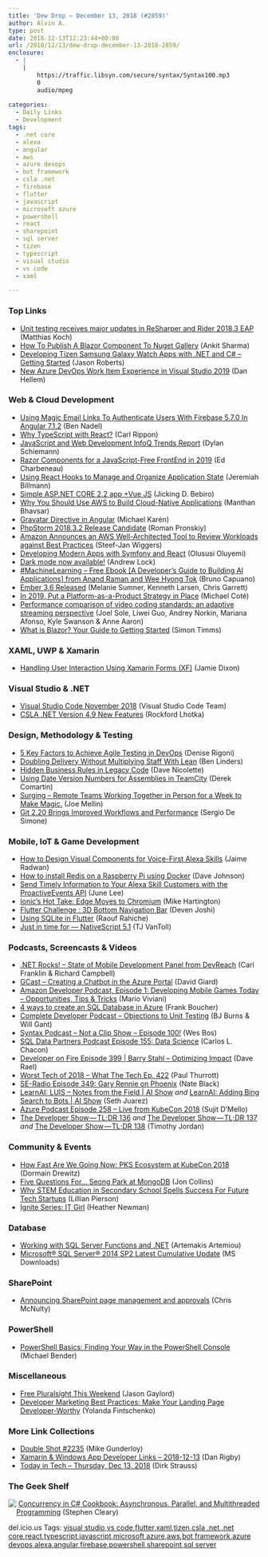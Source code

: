 ```yaml
---
title: 'Dew Drop – December 13, 2018 (#2859)'
author: Alvin A.
type: post
date: 2018-12-13T12:23:44+00:00
url: /2018/12/13/dew-drop-december-13-2018-2859/
enclosure:
  - |
    |
        https://traffic.libsyn.com/secure/syntax/Syntax100.mp3
        0
        audio/mpeg
        
categories:
  - Daily Links
  - Development
tags:
  - .net core
  - alexa
  - angular
  - aws
  - azure devops
  - bot framework
  - csla .net
  - firebase
  - flutter
  - javascript
  - microsoft azure
  - powershell
  - react
  - sharepoint
  - sql server
  - tizen
  - typescript
  - visual studio
  - vs code
  - xaml

---
```

### <a name="top"></a>Top Links

  * <a href="https://blog.jetbrains.com/dotnet/2018/12/12/unit-testing-receives-major-updates-resharper-rider-2018-3-eap/" target="_blank">Unit testing receives major updates in ReSharper and Rider 2018.3 EAP</a> (Matthias Koch)
  * <a href="https://medium.com/swlh/how-to-publish-a-blazor-component-to-nuget-gallery-850d6d1dd37d?WT.mc_id=link-twitter-jeliknes" target="_blank">How To Publish A Blazor Component To Nuget Gallery</a> (Ankit Sharma)
  * <a href="http://dontcodetired.com/blog/post/Developing-Tizen-Samsung-Galaxy-Watch-Apps-with-NET-and-C-Getting-Started" target="_blank">Developing Tizen Samsung Galaxy Watch Apps with .NET and C# &#8211; Getting Started</a> (Jason Roberts)
  * <a href="https://blogs.msdn.microsoft.com/visualstudio/2018/12/12/new-azure-devops-work-item-experience-in-visual-studio-2019/" target="_blank">New Azure DevOps Work Item Experience in Visual Studio 2019</a> (Dan Hellem)



### <a name="web"></a>Web & Cloud Development

  * <a href="https://www.bennadel.com/blog/3543-using-magic-email-links-to-authenticate-users-with-firebase-5-7-0-in-angular-7-1-2.htm" target="_blank">Using Magic Email Links To Authenticate Users With Firebase 5.7.0 In Angular 7.1.2</a> (Ben Nadel)
  * <a href="https://www.carlrippon.com/why-typescript-with-react/" target="_blank">Why TypeScript with React?</a> (Carl Rippon)
  * <a href="https://www.infoq.com/articles/javascript-web-development-trends?utm_campaign=infoq_content&utm_source=infoq&utm_medium=feed&utm_term=global" target="_blank">JavaScript and Web Development InfoQ Trends Report</a> (Dylan Schiemann)
  * <a href="https://www.telerik.com/blogs/razor-components-for-a-javascript-free-frontend-in-2019" target="_blank">Razor Components for a JavaScript-Free FrontEnd in 2019</a> (Ed Charbeneau)
  * <a href="https://www.jbillmann.com/using-react-hooks-to-manage-and-organize-application-state/" target="_blank">Using React Hooks to Manage and Organize Application State</a> (Jeremiah Billmann)
  * <a href="https://www.codeproject.com/Tips/1271379/Simple-ASP-NET-CORE-2-2-app-plusVue-JS" target="_blank">Simple ASP.NET CORE 2.2 app +Vue JS</a> (Jicking D. Bebiro)
  * <a href="https://dzone.com/articles/why-use-aws-to-build-cloud-native-applications?utm_medium=feed&utm_source=feedpress.me&utm_campaign=Feed%3A+dzone%2Fcloud" target="_blank">Why You Should Use AWS to Build Cloud-Native Applications</a> (Manthan Bhavsar)
  * <a href="https://blog.angularindepth.com/gravatar-directive-in-angular-e379a681dbe4?source=rss----e5ed704095b---4" target="_blank">Gravatar Directive in Angular</a> (Michael Karén)
  * <a href="https://blog.jetbrains.com/phpstorm/2018/12/phpstorm-2018-3-2-release-candidate/" target="_blank">PhpStorm 2018.3.2 Release Candidate</a> (Roman Pronskiy)
  * <a href="https://www.infoq.com/news/2018/12/aws-well-architected-tool?utm_campaign=infoq_content&utm_source=infoq&utm_medium=feed&utm_term=global" target="_blank">Amazon Announces an AWS Well-Architected Tool to Review Workloads against Best Practices</a> (Steef-Jan Wiggers)
  * <a href="https://auth0.com/blog/developing-modern-apps-with-symfony-and-react/" target="_blank">Developing Modern Apps with Symfony and React</a> (Olususi Oluyemi)
  * <a href="https://andrewlock.net/dark-mode-now-available/" target="_blank">Dark mode now available!</a> (Andrew Lock)
  * <a href="http://feedproxy.google.com/~r/elbruno/~3/BB3W2QPrrB8/" target="_blank">#MachineLearning – Free Ebook [A Developer’s Guide to Building AI Applications] from Anand Raman and Wee Hyong Tok</a> (Bruno Capuano)
  * <a href="http://emberjs.com/blog/2018/12/13/ember-3-6-released.html" target="_blank">Ember 3.6 Released</a> (Melanie Sumner, Kenneth Larsen, Chris Garrett)
  * <a href="https://content.pivotal.io/home-page/in-2019-put-a-platform-as-a-product-strategy-in-place" target="_blank">In 2019, Put a Platform-as-a-Product Strategy in Place</a> (Michael Coté)
  * <a href="https://medium.com/netflix-techblog/performance-comparison-of-video-coding-standards-an-adaptive-streaming-perspective-d45d0183ca95?source=rss----2615bd06b42e---4" target="_blank">Performance comparison of video coding standards: an adaptive streaming perspective</a> (Joel Sole, Liwei Guo, Andrey Norkin, Mariana Afonso, Kyle Swanson & Anne Aaron)
  * <a href="https://stackify.com/blazor-introduction/" target="_blank">What is Blazor? Your Guide to Getting Started</a> (Simon Timms)



### <a name="silverlight"></a>XAML, UWP & Xamarin

  * <a href="https://jamessdixon.wordpress.com/2018/12/13/handling-user-interaction-using-xamarin-forms-xf/" target="_blank">Handling User Interaction Using Xamarin Forms (XF)</a> (Jamie Dixon)



### <a name="dotnet"></a>Visual Studio & .NET

  * <a href="https://code.visualstudio.com/updates/v1_30" target="_blank">Visual Studio Code November 2018</a> (Visual Studio Code Team)
  * <a href="http://www.lhotka.net/weblog/CSLANETVersion49NewFeatures.aspx" target="_blank">CSLA .NET Version 4.9 New Features</a> (Rockford Lhotka)



### <a name="design"></a>Design, Methodology & Testing

  * <a href="https://www.stickyminds.com/article/5-key-factors-achieve-agile-testing-devops" target="_blank">5 Key Factors to Achieve Agile Testing in DevOps</a> (Denise Rigoni)
  * <a href="https://www.infoq.com/news/2018/12/doubling-delivery-lean?utm_campaign=infoq_content&utm_source=infoq&utm_medium=feed&utm_term=global" target="_blank">Doubling Delivery Without Multiplying Staff With Lean</a> (Ben Linders)
  * <a href="http://feedproxy.google.com/~r/LeadingAgile/~3/Ss5XRKokodE/" target="_blank">Hidden Business Rules in Legacy Code</a> (Dave Nicolette)
  * <a href="https://codeopinion.com/date-version-number-in-teamcity/" target="_blank">Using Date Version Numbers for Assemblies in TeamCity</a> (Derek Comartin)
  * <a href="https://blogs.msdn.microsoft.com/vsappcenter/surging-remote-teams-working-together-in-person-for-a-week-to-make-magic/" target="_blank">Surging – Remote Teams Working Together in Person for a Week to Make Magic.</a> (Joe Mellin)
  * <a href="https://www.infoq.com/news/2018/12/git-2.20-released?utm_campaign=infoq_content&utm_source=infoq&utm_medium=feed&utm_term=global" target="_blank">Git 2.20 Brings Improved Workflows and Performance</a> (Sergio De Simone)



### <a name="mobile"></a>Mobile, IoT & Game Development

  * <a href="https://developer.amazon.com:443/blogs/alexa/post/5959e319-1656-40cb-b689-b35c988d6b91/how-to-design-visual-components-for-voice-first-alexa-skills" target="_blank">How to Design Visual Components for Voice-First Alexa Skills</a> (Jaime Radwan)
  * <a href="https://thisdavej.com/how-to-install-redis-on-a-raspberry-pi-using-docker/" target="_blank">How to install Redis on a Raspberry Pi using Docker</a> (Dave Johnson)
  * <a href="https://developer.amazon.com:443/blogs/alexa/post/7822f3ee-1735-4eaa-9aa6-5b8e39953c07/proactiveeventsapi-launch-announcement" target="_blank">Send Timely Information to Your Alexa Skill Customers with the ProactiveEvents API</a> (June Lee)
  * <a href="https://blog.ionicframework.com/ionic-hot-take-edge-moves-to-chromium/" target="_blank">Ionic’s Hot Take: Edge Moves to Chromium</a> (Mike Hartington)
  * <a href="https://medium.com/flutter-community/flutter-challenge-3d-bottom-navigation-bar-48952a5fd996?source=rss----86fb29d7cc6a---4" target="_blank">Flutter Challenge : 3D Bottom Navigation Bar</a> (Deven Joshi)
  * <a href="https://medium.com/flutter-community/using-sqlite-in-flutter-187c1a82e8b?source=rss----86fb29d7cc6a---4" target="_blank">Using SQLite in Flutter</a> (Raouf Rahiche)
  * <a href="https://www.nativescript.org/blog/just-in-time-for-nativescript-5.1" target="_blank">Just in time for — NativeScript 5.1</a> (TJ VanToll)



### <a name="podcasts"></a>Podcasts, Screencasts & Videos

  * <a href="http://www.dotnetrocks.com/default.aspx?ShowNum=1606" target="_blank">.NET Rocks! &#8211; State of Mobile Development Panel from DevReach</a> (Carl Franklin & Richard Campbell)
  * <a href="http://DavidGiard.com/2018/12/13/CreatingAChatbotInTheAzurePortal.aspx" target="_blank">GCast &#8211; Creating a Chatbot in the Azure Portal</a> (David Giard)
  * <a href="https://developer.amazon.com:443/blogs/appstore/post/14b20e76-87d8-4c08-a4fc-88f78c675d26/amazon-developer-podcast-episode-1-developing-mobile-games-today-opportunities-tips-tricks" target="_blank">Amazon Developer Podcast, Episode 1: Developing Mobile Games Today &#8211; Opportunities, Tips & Tricks</a> (Mario Viviani)
  * <a href="http://www.youtube.com/watch?v=6e_YPjxFURc" target="_blank">4 ways to create an SQL Database in Azure</a> (Frank Boucher)
  * <a href="https://completedeveloperpodcast.com/episode-174/?utm_source=rss&utm_medium=rss&utm_campaign=episode-174" target="_blank">Complete Developer Podcast &#8211; Objections to Unit Testing</a> (BJ Burns & Will Gant)
  * <a href="https://traffic.libsyn.com/secure/syntax/Syntax100.mp3" target="_blank">Syntax Podcast &#8211; Not a Clip Show &#8211; Episode 100!</a> (Wes Bos)
  * <a href="http://sqldatapartners.com/2018/12/12/episode-155-data-science/" target="_blank">SQL Data Partners Podcast Episode 155: Data Science</a> (Carlos L. Chacon)
  * <a href="https://developeronfire.com/podcast/episode-399-barry-stahl-optimizing-impact" target="_blank">Developer on Fire Episode 399 | Barry Stahl &#8211; Optimizing Impact</a> (Dave Rael)
  * <a href="https://www.thurrott.com/podcasts/what-the-tech/195101/worst-tech-of-2018-what-the-tech-ep-422" target="_blank">Worst Tech of 2018 – What The Tech Ep. 422</a> (Paul Thurrott)
  * <a href="http://feedproxy.google.com/~r/se-radio/~3/ajTE_iPI3XI/" target="_blank">SE-Radio Episode 349: Gary Rennie on Phoenix</a> (Nate Black)
  * <a href="https://channel9.msdn.com/Shows/AI-Show/LearnAI-LUIS--Notes-from-the-Field?WT.mc_id=DX_MVP4025064" target="_blank">LearnAI: LUIS – Notes from the Field | AI Show</a> _and_ <a href="https://channel9.msdn.com/Shows/AI-Show/LearnAI-Adding-Bing-Search-to-Bots?WT.mc_id=DX_MVP4025064" target="_blank">LearnAI: Adding Bing Search to Bots | AI Show</a> (Seth Juarez)
  * <a href="http://azpodcast.azurewebsites.net/post/Episode-258-Live-from-KubeCon-2018" target="_blank">Azure Podcast Episode 258 &#8211; Live from KubeCon 2018</a> (Sujit D&#8217;Mello)
  * <a href="https://medium.com/google-developers/the-developer-show-tl-dr-136-d2732b58e30a?source=rss----2e5ce7f173a5---4" target="_blank">The Developer Show — TL;DR 136</a> _and_ <a href="https://medium.com/google-developers/the-developer-show-tl-dr-137-46c622c6b4de?source=rss----2e5ce7f173a5---4" target="_blank">The Developer Show — TL;DR 137</a> _and_ <a href="https://medium.com/google-developers/the-developer-show-tl-dr-138-71e4b91b12f2?source=rss----2e5ce7f173a5---4" target="_blank">The Developer Show — TL;DR 138</a> (Timothy Jordan)



### <a name="events"></a>Community & Events

  * <a href="https://content.pivotal.io/home-page/how-fast-are-we-going-now-pks-ecosystem-at-kubecon-2018" target="_blank">How Fast Are We Going Now: PKS Ecosystem at KubeCon 2018</a> (Dormain Drewitz)
  * <a href="https://gigaom.com/2018/12/12/five-questions-for-seong-park-at-mongodb/" target="_blank">Five Questions For… Seong Park at MongoDB</a> (Jon Collins)
  * <a href="http://www.data-mania.com/blog/stem-education-in-secondary-school/" target="_blank">Why STEM Education in Secondary School Spells Success For Future Tech Startups</a> (Lillian Pierson)
  * <a href="https://blogs.msdn.microsoft.com/mvpawardprogram/2018/12/12/ignite-series-it-girl/" target="_blank">Ignite Series: IT Girl</a> (Heather Newman)



### <a name="sql"></a>Database

  * <a href="http://feedproxy.google.com/~r/MSSQLTips-LatestSqlServerTips/~3/P_mr8KCx1yg/" target="_blank">Working with SQL Server Functions and .NET</a> (Artemakis Artemiou)
  * <a href="http://www.microsoft.com/en-us/download/details.aspx?id=53592&WT.mc_id=DX_MVP4025064" target="_blank">Microsoft® SQL Server® 2014 SP2 Latest Cumulative Update</a> (MS Downloads)



### <a name="sp"></a>SharePoint

  * <a href="https://techcommunity.microsoft.com/t5/Microsoft-SharePoint-Blog/Announcing-SharePoint-page-management-and-approvals/ba-p/301197" target="_blank">Announcing SharePoint page management and approvals</a> (Chris McNulty)



### <a name="ps"></a>PowerShell

  * <a href="https://techcommunity.microsoft.com/t5/ITOps-Talk-Blog/PowerShell-Basics-Finding-Your-Way-in-the-PowerShell-Console/ba-p/300935" target="_blank">PowerShell Basics: Finding Your Way in the PowerShell Console</a> (Michael Bender)



### <a name="misc"></a>Miscellaneous

  * <a href="https://www.jasongaylord.com/blog/free-pluralsight-this-weekend" target="_blank">Free Pluralsight This Weekend</a> (Jason Gaylord)
  * <a href="https://developermedia.com/developer-marketing-best-practices-make-your-landing-page-developer-worthy/" target="_blank">Developer Marketing Best Practices: Make Your Landing Page Developer-Worthy</a> (Yolanda Fintschenko)



### <a name="links"></a>More Link Collections

  * <a href="https://afreshcup.com/home/2018/12/13/double-shot-2235.html" target="_blank">Double Shot #2235</a> (Mike Gunderloy)
  * <a href="https://links.danrigby.com/2018/12/app-developer-links-2018-12-13/" target="_blank">Xamarin & Windows App Developer Links &#8211; 2018-12-13</a> (Dan Rigby)
  * <a href="https://dirkstrauss.com/blockchain-does-matter-dec-13-2018/" target="_blank">Today in Tech – Thursday, Dec 13, 2018</a> (Dirk Strauss)



### <a name="shelf"></a>The Geek Shelf

<a href="https://www.amazon.com/dp/1449367569/?ref=amavin-20" target="_blank"><img data-recalc-dims="1" decoding="async" align="left" style="margin: 0px 0px 10px; border: 0px currentcolor; border-image: none; float: left; display: inline; background-image: none;" src="https://i0.wp.com/images-na.ssl-images-amazon.com/images/I/51QnnIC25sL._SS135_.jpg?w=660&#038;ssl=1" border="0" /></a>&nbsp;<a href="https://www.amazon.com/dp/1449367569/?ref=amavin-20" target="_blank">Concurrency in C# Cookbook: Asynchronous, Parallel, and Multithreaded Programming</a> (Stephen Cleary)







<div class="wlWriterEditableSmartContent" id="scid:77ECF5F8-D252-44F5-B4EB-D463C5396A79:fa841e33-0c21-4665-ae09-9f4ee6a84ed8" style="margin: 0px; padding: 0px; float: none; display: inline;">
  del.icio.us Tags: <a href="http://del.icio.us/popular/visual+studio" rel="tag">visual studio</a>,<a href="http://del.icio.us/popular/vs+code" rel="tag">vs code</a>,<a href="http://del.icio.us/popular/flutter" rel="tag">flutter</a>,<a href="http://del.icio.us/popular/xaml" rel="tag">xaml</a>,<a href="http://del.icio.us/popular/tizen" rel="tag">tizen</a>,<a href="http://del.icio.us/popular/csla+.net" rel="tag">csla .net</a>,<a href="http://del.icio.us/popular/.net+core" rel="tag">.net core</a>,<a href="http://del.icio.us/popular/react" rel="tag">react</a>,<a href="http://del.icio.us/popular/typescript" rel="tag">typescript</a>,<a href="http://del.icio.us/popular/javascript" rel="tag">javascript</a>,<a href="http://del.icio.us/popular/microsoft+azure" rel="tag">microsoft azure</a>,<a href="http://del.icio.us/popular/aws" rel="tag">aws</a>,<a href="http://del.icio.us/popular/bot+framework" rel="tag">bot framework</a>,<a href="http://del.icio.us/popular/azure+devops" rel="tag">azure devops</a>,<a href="http://del.icio.us/popular/alexa" rel="tag">alexa</a>,<a href="http://del.icio.us/popular/angular" rel="tag">angular</a>,<a href="http://del.icio.us/popular/firebase" rel="tag">firebase</a>,<a href="http://del.icio.us/popular/powershell" rel="tag">powershell</a>,<a href="http://del.icio.us/popular/sharepoint" rel="tag">sharepoint</a>,<a href="http://del.icio.us/popular/sql+server" rel="tag">sql server</a>
</div>